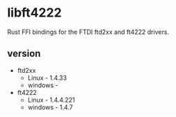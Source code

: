 # libft4222
Rust FFI bindings for the FTDI ftd2xx and ft4222 drivers.

## version
* ftd2xx
  * Linux - 1.4.33
  * windows - 
* ft4222
  * Linux - 1.4.4.221
  * windows - 1.4.7